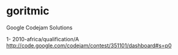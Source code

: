goritmic
========

Google Codejam Solutions

1- 2010-africa/qualification/A http://code.google.com/codejam/contest/351101/dashboard#s=p0
